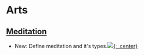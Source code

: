 # Arts

## [Meditation](meditation.md)

* New: Define meditation and it's types.[![](not-by-ai.svg){: .center}](https://notbyai.fyi)
